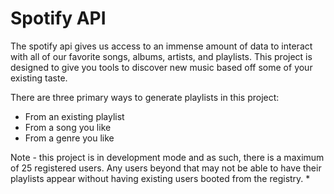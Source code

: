 # Spotify API

The spotify api gives us access to an immense amount of data to interact with all of our favorite songs, albums, artists, and playlists.
This project is designed to give you tools to discover new music based off some of your existing taste. 

There are three primary ways to generate playlists in this project:
- From an existing playlist
- From a song you like
- From a genre you like

Note - this project is in development mode and as such, there is a maximum of 25 registered users. Any users beyond
that may not be able to have their playlists appear without having existing users booted from the registry. *
